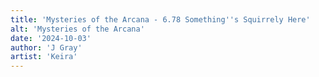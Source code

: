 ```yaml
---
title: 'Mysteries of the Arcana - 6.78 Something''s Squirrely Here'
alt: 'Mysteries of the Arcana'
date: '2024-10-03'
author: 'J Gray'
artist: 'Keira'
---
```

